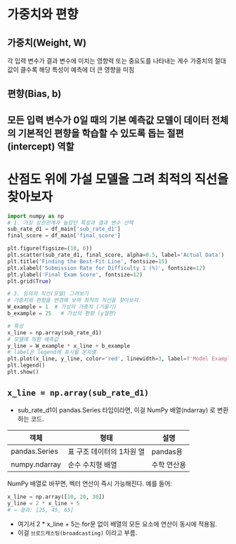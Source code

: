# 가중치와 편향 
## 가중치(Weight, W)
각 입력 변수가 결과 변수에 미치는 영향력 또는 중요도를 나타내는 게수
가중치의 절대값이 클수록 해당 특성이 예측에 더 큰 영향을 미침
## 편향(Bias, b)
모든 입력 변수가 0일 때의 기본 예측값
모델이 데이터 전체의 기본적인 편향을 학습할 수 있도록 돕는 절편(intercept) 역할
---
# 산점도 위에 가설 모델을 그려 최적의 직선을 찾아보자 
```python 
import numpy as np
# 1. 가장 상관관계가 높았던 특성과 결과 변수 선택
sub_rate_d1 = df_main['sub_rate_d1']
final_score = df_main['final_score']

plt.figure(figsize=(10, 6))
plt.scatter(sub_rate_d1, final_score, alpha=0.5, label='Actual Data')
plt.title('Finding the Best-Fit Line', fontsize=15)
plt.xlabel('Submission Rate for Difficulty 1 (%)', fontsize=12)
plt.ylabel('Final Exam Score', fontsize=12)
plt.grid(True)

# 3. 임의의 직선(모델) 그려보기
# 가중치와 편향을 변경해 보며 최적의 직선을 찾아보자.
W_example = 1  # 가상의 가중치 (기울기)
b_example = 25   # 가상의 편향 (y절편)

# 특성
x_line = np.array(sub_rate_d1) 
# 모델에 의한 예측값
y_line = W_example * x_line + b_example
# label은 legend에 표시될 문자열
plt.plot(x_line, y_line, color='red', linewidth=3, label=f'Model Example (y = {W_example}x + {b_example})')
plt.legend()
plt.show()
```

## `x_line = np.array(sub_rate_d1)`

- sub_rate_d1이 pandas.Series 타입이라면, 이걸 NumPy 배열(ndarray) 로 변환하는 코드.

|객체	| 형태	|설명|
|----|------|----|
|pandas.Series	|표 구조 데이터의 1차원 열	| pandas용|
| numpy.ndarray	|순수 수치형 배열	|수학 연산용 |

NumPy 배열로 바꾸면, 벡터 연산이 즉시 가능해진다. 
  예를 들어:
```python 
x_line = np.array([10, 20, 30])
y_line = 2 * x_line + 5
# → 결과: [25, 45, 65]
```
- 여기서 2 * x_line + 5는 for문 없이 배열의 모든 요소에 연산이 동시에 적용됨. 
- 이걸 `브로드캐스팅(broadcasting)` 이라고 부름.